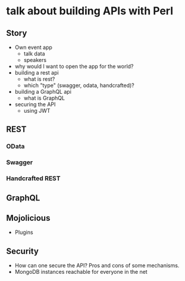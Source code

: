 # talk about building APIs with Perl

## Story
* Own event app
  * talk data
  * speakers
* why would I want to open the app for the world?
* building a rest api
  * what is rest?
  * which "type" (swagger, odata, handcrafted)?
* building a GraphQL api
  * what is GraphQL
* securing the API
  * using JWT

## REST

### OData
### Swagger
### Handcrafted REST

## GraphQL

## Mojolicious
* Plugins

## Security
* How can one secure the API? Pros and cons of some mechanisms.
* MongoDB instances reachable for everyone in the net
